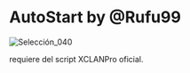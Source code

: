 # AutoStart by @Rufu99

![Selección_040](https://user-images.githubusercontent.com/67137156/218185158-294f5a56-926b-4a5e-b776-3fcdd794abff.png)

requiere del script XCLANPro oficial.
